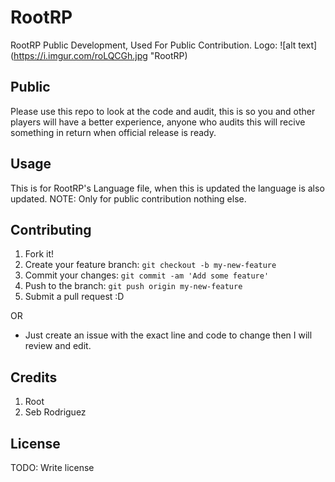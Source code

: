 # RootRP

RootRP Public Development, Used For Public Contribution. 
Logo:
![alt text](https://i.imgur.com/roLQCGh.jpg "RootRP)

## Public

Please use this repo to look at the code and audit, this is so you and other players will have a better experience, anyone who audits this will recive something in return when official release is ready.

## Usage

This is for RootRP's Language file, when this is updated the language is also updated.
NOTE: Only for public contribution nothing else.

## Contributing

1. Fork it!
2. Create your feature branch: `git checkout -b my-new-feature`
3. Commit your changes: `git commit -am 'Add some feature'`
4. Push to the branch: `git push origin my-new-feature`
5. Submit a pull request :D

OR
* Just create an issue with the exact line and code to change then I will review and edit.

## Credits

1. Root
2. Seb Rodriguez

## License

TODO: Write license
